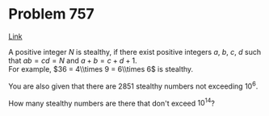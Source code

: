 # Problem 757

[Link](https://projecteuler.net/problem=757)

A positive integer $N$ is stealthy, if there exist positive integers $a$, $b$, $c$, $d$ such that $ab = cd = N$ and $a+b = c+d+1$.  
For example, $36 = 4\\times 9 = 6\\times 6$ is stealthy. 

You are also given that there are 2851 stealthy numbers not exceeding $10^6$. 

How many stealthy numbers are there that don't exceed $10^{14}$?